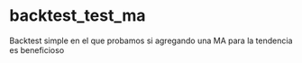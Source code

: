 # backtest_test_ma
Backtest simple en el que probamos si agregando una MA para la tendencia es beneficioso
